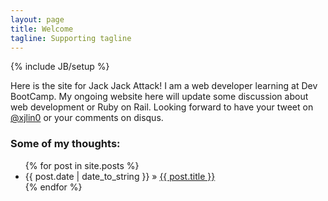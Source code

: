 ```yaml
---
layout: page
title: Welcome
tagline: Supporting tagline
---
```

{% include JB/setup %}

Here is the site for Jack Jack Attack! I am a web developer learning at Dev BootCamp. My ongoing website here will update some discussion about web development or Ruby on Rail. Looking forward to have your tweet on <a href="http://twitter.com/?status=@xjlin0">@xjlin0</a> or your comments on disqus.

### Some of my thoughts:

<ul class="posts">
  {% for post in site.posts %}
    <li><span>{{ post.date | date_to_string }}</span> &raquo; <a href="{{ BASE_PATH }}{{ post.url }}">{{ post.title }}</a></li>
  {% endfor %}
</ul>